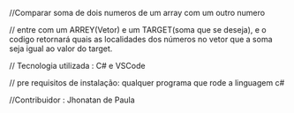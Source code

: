 //Comparar soma de dois numeros de um array com um outro numero 


// entre com um ARREY(Vetor) e um TARGET(soma que se deseja), e o codigo retornará quais as localidades dos números no vetor que a soma seja igual ao valor do target.

// Tecnologia utilizada : C# e VSCode

// pre requisitos de instalação: qualquer programa que rode a linguagem c#

//Contribuidor : Jhonatan de Paula 
